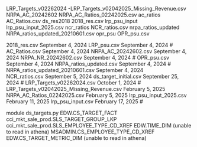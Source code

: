 LRP_Targets_v02262024  -LRP_Targets_v02042025_Missing_Revenue.csv
NRPA_AC_20242602        NRPA_AC_Ratios_02242025.csv
ac_ratios               AC_Ratios.csv
ds_res2018              2018_res.csv
lrp_psu_input           lrp_psu_input_2025.csv
ncr_ratios              NCR_ratios.csv
nrpa_ratios_updated     NRPA_ratios_updated_20210601.csv
opr_psu                 OPR_psu.csv

2018_res.csv                                  September 4, 2024
LRP_psu.csv                                   September 4, 2024          #
AC_Ratios.csv                                 September 4, 2024
NRPA_AC_20242602.csv                          September 4, 2024
NRPA_NR_20242602.csv                          September 4, 2024          #
OPR_psu.csv                                   September 4, 2024
NRPA_ratios_updated.csv                       September 4, 2024          #
NRPA_ratios_updated_20210601.csv              September 4, 2024          
NCR_ratios.csv                                September 5, 2024
ds_target_initial.csv                         September 25, 2024         #
LRP_Targets_v02262024.csv                     October 1, 2024            #
LRP_Targets_v02042025_Missing_Revenue.csv     February 5, 2025
NRPA_AC_Ratios_02242025.csv                   February 5, 2025
lrp_psu_input_2025.csv                        February 11, 2025
lrp_psu_input.csv                             February 17, 2025          #

module ds_targets.py
EDW.CS_TARGET_FACT
cci_mkt_sale_prod.SLS_TARGET_GROUP_LKP
cci_mkt_sale_prod.SLS_EMPLOYEE_TYPE_CD_XREF
EDW.TIME_DIM (unable to read in athena)
MSADMIN.CS_EMPLOYEE_TYPE_CD_XREF
EDW.CS_TARGET_METRIC_DIM (unable to read in athena)


